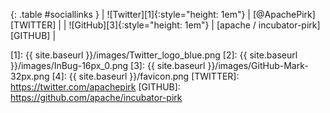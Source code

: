 
{: .table #sociallinks }
| ![Twitter][1]{:style="height: 1em"}          | [@ApachePirk][TWITTER]                |
| ![GitHub][3]{:style="height: 1em"}           | [apache / incubator-pirk][GITHUB]     |           

[1]: {{ site.baseurl }}/images/Twitter_logo_blue.png
[2]: {{ site.baseurl }}/images/InBug-16px_0.png
[3]: {{ site.baseurl }}/images/GitHub-Mark-32px.png
[4]: {{ site.baseurl }}/favicon.png
[TWITTER]: https://twitter.com/apachepirk
[GITHUB]: https://github.com/apache/incubator-pirk

